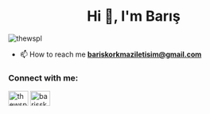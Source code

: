 <h1 align="center">Hi 👋, I'm Barış</h1>
<p align="left"> <img src="https://komarev.com/ghpvc/?username=thewspl&label=Profile%20views&color=0e75b6&style=flat" alt="thewspl" /> </p>

- 📫 How to reach me **bariskorkmaziletisim@gmail.com**

<h3 align="left">Connect with me:</h3>
<p align="left">
<a href="[https://twitter.com/thewspl](https://x.com/barisskorkmz)" target="blank"><img align="center" src="https://raw.githubusercontent.com/rahuldkjain/github-profile-readme-generator/master/src/images/icons/Social/twitter.svg" alt="thewspl" height="30" width="40" /></a>
<a href="https://linkedin.com/in/barisskorkmaz" target="blank"><img align="center" src="https://raw.githubusercontent.com/rahuldkjain/github-profile-readme-generator/master/src/images/icons/Social/linked-in-alt.svg" alt="barisskorkmaz" height="30" width="40" /></a>
</p>


